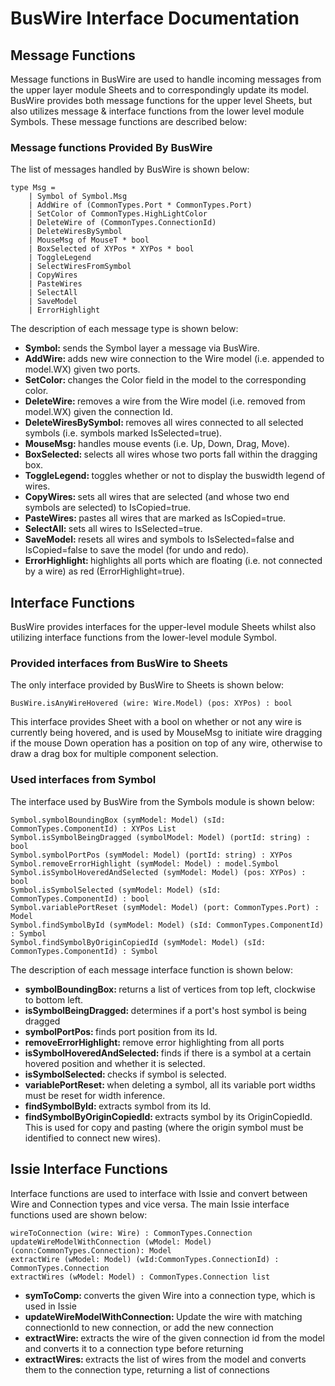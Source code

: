 # BusWire Interface Documentation

## Message Functions
Message functions in BusWire are used to handle incoming messages from the upper layer module Sheets and to correspondingly update its model. BusWire provides both message functions for the upper level Sheets, but also utilizes message & interface functions from the lower level module Symbols. These message functions are described below:

### Message functions Provided By BusWire
The list of messages handled by BusWire is shown below:
```F#
type Msg =
    | Symbol of Symbol.Msg
    | AddWire of (CommonTypes.Port * CommonTypes.Port)
    | SetColor of CommonTypes.HighLightColor
    | DeleteWire of (CommonTypes.ConnectionId)
    | DeleteWiresBySymbol
    | MouseMsg of MouseT * bool
    | BoxSelected of XYPos * XYPos * bool
    | ToggleLegend
    | SelectWiresFromSymbol
    | CopyWires
    | PasteWires
    | SelectAll
    | SaveModel
    | ErrorHighlight
```
The description of each message type is shown below:
<ul> 
  <li><b>Symbol: </b>sends the Symbol layer a message via BusWire.</li>
  <li><b>AddWire: </b>adds new wire connection to the Wire model (i.e. appended to model.WX) given two ports.</li>
  <li><b>SetColor: </b>changes the Color field in the model to the corresponding color.</li>
  <li><b>DeleteWire: </b>removes a wire from the Wire model (i.e. removed from model.WX) given the connection Id.</li>
  <li><b>DeleteWiresBySymbol: </b>removes all wires connected to all selected symbols (i.e. symbols marked IsSelected=true).</li>
  <li><b>MouseMsg: </b>handles mouse events (i.e. Up, Down, Drag, Move).</li>
  <li><b>BoxSelected: </b>selects all wires whose two ports fall within the dragging box.</li>
  <li><b>ToggleLegend: </b>toggles whether or not to display the buswidth legend of wires.</li>
  <li><b>CopyWires: </b>sets all wires that are selected (and whose two end symbols are selected) to IsCopied=true.</li>
  <li><b>PasteWires: </b>pastes all wires that are marked as IsCopied=true.</li>
  <li><b>SelectAll: </b>sets all wires to IsSelected=true.</li>
  <li><b>SaveModel: </b>resets all wires and symbols to IsSelected=false and IsCopied=false to save the model (for undo and redo).</li>
  <li><b>ErrorHighlight: </b>highlights all ports which are floating (i.e. not connected by a wire) as red (ErrorHighlight=true).</li>
</ul>


## Interface Functions
BusWire provides interfaces for the upper-level module Sheets whilst also utilizing interface functions from the lower-level module Symbol. 

### Provided interfaces from BusWire to Sheets
The only interface provided by BusWire to Sheets is shown below:
```F#
BusWire.isAnyWireHovered (wire: Wire.Model) (pos: XYPos) : bool
```
This interface provides Sheet with a bool on whether or not any wire is currently being hovered, and is used by MouseMsg to initiate wire dragging if the mouse Down operation has a position on top of any wire, otherwise to draw a drag box for multiple component selection.

### Used interfaces from Symbol
The interface used by BusWire from the Symbols module is shown below:
```F#
Symbol.symbolBoundingBox (symModel: Model) (sId: CommonTypes.ComponentId) : XYPos List
Symbol.isSymbolBeingDragged (symbolModel: Model) (portId: string) : bool
Symbol.symbolPortPos (symModel: Model) (portId: string) : XYPos
Symbol.removeErrorHighlight (symModel: Model) : model.Symbol
Symbol.isSymbolHoveredAndSelected (symModel: Model) (pos: XYPos) : bool
Symbol.isSymbolSelected (symModel: Model) (sId: CommonTypes.ComponentId) : bool
Symbol.variablePortReset (symModel: Model) (port: CommonTypes.Port) : Model
Symbol.findSymbolById (symModel: Model) (sId: CommonTypes.ComponentId) : Symbol
Symbol.findSymbolByOriginCopiedId (symModel: Model) (sId: CommonTypes.ComponentId) : Symbol 
```
The description of each message interface function is shown below:
<ul> 
  <li><b>symbolBoundingBox: </b>returns a list of vertices from top left, clockwise to bottom left.</li>
  <li><b>isSymbolBeingDragged: </b>determines if a port's host symbol is being dragged</li>
  <li><b>symbolPortPos: </b>finds port position from its Id.</li>
  <li><b>removeErrorHighlight: </b>remove error highlighting from all ports</li>
  <li><b>isSymbolHoveredAndSelected: </b>finds if there is a symbol at a certain hovered position and whether it is selected.</li>
  <li><b>isSymbolSelected: </b>checks if symbol is selected.</li>
  <li><b>variablePortReset: </b>when deleting a symbol, all its variable port widths must be reset for width inference.</li>
  <li><b>findSymbolById: </b>extracts symbol from its Id.</li>
  <li><b>findSymbolByOriginCopiedId: </b>extracts symbol by its OriginCopiedId. This is used for copy and pasting (where the origin symbol must be identified to connect new wires).</li>
</ul>

## Issie Interface Functions
Interface functions are used to interface with Issie and convert between Wire and Connection types and vice versa. The main Issie interface functions used are shown below:
```F#
wireToConnection (wire: Wire) : CommonTypes.Connection
updateWireModelWithConnection (wModel: Model) (conn:CommonTypes.Connection): Model
extractWire (wModel: Model) (wId:CommonTypes.ConnectionId) : CommonTypes.Connection
extractWires (wModel: Model) : CommonTypes.Connection list
```
<ul>
  <li><b>symToComp: </b>converts the given Wire into a connection type, which is used in Issie</li>
  <li><b>updateWireModelWithConnection: </b>Update the wire with matching connectionId to new connection, or add the new connection</li>
  <li><b>extractWire: </b>extracts the wire of the given connection id from the model and converts it to a connection type before returning</li>
  <li><b>extractWires: </b>extracts the list of wires from the model and converts them to the connection type, returning a list of connections</li>
</ul>
